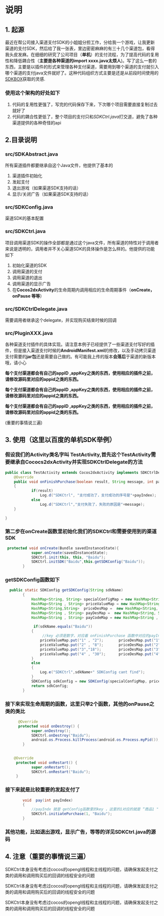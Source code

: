 # 说明
## 1. 起源
最近在帮公司接入渠道支付SDK的小姐姐分担工作，分给我一个游戏，让我更新渠道的支付SDK，然后给了我一张表，里边密密麻麻的有三十几个渠道包，看得我头皮发麻。在细细的研究了公司项目（**单机**）的支付流程，为了提高代码的复用性和降低耦合性（**主要是各种渠道的import xxxx.java太烦人**)。写了这么一套的东西，主要是以插件的形式来管理各种支付渠道，需要用到哪个渠道的支付就引入哪个渠道的支付java文件就好了。这种代码组织方式主要是还是从前段时间使用的[SDKBOX](http://www.sdkbox.com/)获取的灵感.

### 使用这个架构的好处如下
1. 代码的复用性更强了，写完的代码保存下来，下次哪个项目需要直接复制过去就好了
2. 代码的耦合性更低了，整个项目的支付只和*SDKCtrl.java*打交道，避免了各种渠道提供的各种奇怪的api


## 2.目录说明
### **src/SDKAbstract.java**
所有渠道插件都要继承自这个Java文件，他提供了基本的

1. 渠道插件初始化
2. 发起支付
3. 退出游戏（如果渠道SDK支持的话）
4. 显示/关闭广告（如果渠道SDK支持的话）


### **src/SDKConfig.java**
渠道SDK的基本配置

### **src/SDKCtrl.java**
项目调用渠道SDK的操作全部都是通过这个java文件，所有渠道的特性对于调用者来说是透明的，调用者并不关心渠道SDK的具体操作是怎么样的。他提供的功能如下 

1. 初始化渠道的SDK
2. 调用渠道的支付
3. 调用渠道的退出
4. 调用渠道的显示广告
5. 在**Cocos2dxActivity**的生命周期内调用相应的生命周期事件（**onCreate，onPause 等等**）

### **src/SDKCtrlDelegate.java**
需要调用者继承这个delegate，并实现购买结束时候的回调

### **src/PluginXXX.java**
各种渠道支付插件的具体实现。请注意本例子已经提供了一些渠道支付写好的插件，但是接入渠道支付时候的**AndroidManifest.xml**的修改，以及手动拷贝渠道支付需要的**jar包**还是需要自己做的。有可能我上传的版本**会落后**于渠道的新版本哦，请小心

**每个支付渠道都会有自己的appID ,appKey之类的东西，使用相应的插件之前，请修改源码里对应的appid之类的东西。**

**每个支付渠道都会有自己的appID ,appKey之类的东西，使用相应的插件之前，请修改源码里对应的appid之类的东西。**

**每个支付渠道都会有自己的appID ,appKey之类的东西，使用相应的插件之前，请修改源码里对应的appid之类的东西。**

(重要的事情说三遍)

## 3. 使用（这里以**百度的单机SDK**举例）
### 假设我们的Activity类名字叫 **TestActivity**,首先这个**TestActivity**需要继承自**Cococs2dxActivity**并实现**SDKCtrlDelegate**的方法

```java
public class TestActivity extends Cocos2dxActivity implements SDKCtrlDelegate{
	@Override
	public void onFinishPurchase(boolean result, String message, int payIndex, String payCode)
	{
			if(result)
				Log.d("SDKCtrl", "支付成功了，支付成功的序号是"+payIndex);
			else 
				Log.d("SDKCtrl","支付失败了，失败的原因是"+message);
	}
	
}
```

### 第二步在**onCreate**函数里初始化我们的**SDKCtrl**和需要使用到的**渠道SDK**

```java
 protected void onCreate(Bundle savedInstanceState){
			super.onCreate(savedInstanceState);
			SDKCtrl.init(this, this, "Baidu");
			SDKCtrl.initSDK("Baidu",this.getSDKConfig("Baidu"));
		}
```

### getSDKConfig函数如下

```java
  public static SDKConfig getSDKConfig(String sdkName)
	    {
	    	HashMap<String, String> specialConfigMap = new HashMap<String, String>();
	    	HashMap<String , String> priceValueMap = new HashMap<String, String>();
	    	HashMap<String,String> 	priceDesMap =  new HashMap<String, String>();
	    	HashMap<String , String> payDesMap =  new HashMap<String, String>();
	    	HashMap<String , String> payCodeMap = new HashMap<String , String>();
	    
	    	 if(sdkName.equals("Baidu"))
	    	{
	    		 //key 必须是数字，对应着 onFinishPurchase 函数中对应的payIndex
	    		priceValueMap.put("1" , "2");		priceDesMap.put("1", "￥2元");		payDesMap.put ("1","商品1");							payCodeMap.put("1", "15735");					
	        	priceValueMap.put("2" , "8");		priceDesMap.put("2", "￥8元");		payDesMap.put ("2","商品2");							payCodeMap.put("2", "15736");	
	        	priceValueMap.put("3","18");		priceDesMap.put("3", "￥18元");		payDesMap.put ("3","商品3");						payCodeMap.put("3", "15737");	
	        	priceValueMap.put("4" , "30");		priceDesMap.put("4", "￥30元");		payDesMap.put ("4","商品4");						payCodeMap.put("4", "15738");	
	    	}
	    	else
	    	{
	    		Log.e("SDKCtrl",sdkName+" SDKConfig cant find");
	    	}
	    	SDKConfig sdkConfig = new SDKConfig(specialConfigMap, priceValueMap, priceDesMap, payDesMap, payCodeMap);
	    	return sdkConfig;
	    }
```

### 接下来实现生命周期的函数，这里只举2个函数，其他的onPause之类的类比


```java
	  @Override
	  protected void onDestroy() {
	 		super.onDestroy();
	 		SDKCtrl.onDestroy("Baidu");
	 		android.os.Process.killProcess(android.os.Process.myPid());
	 	}
	  
	 
	@Override
	 protected void onRestart() {
	 		super.onRestart();
	 		SDKCtrl.onRestart("Baidu");
	 }
```

### 接下来就是比较重要的发起支付了

```java
		void  pay(int payIndex)
	 	{
	 		//payIndx 就是 getConfig函数里的key ，这里的1对应的就是 “商品1 " 计费ID是"15735"
	 		SDKCtrl.initiatePurchase(1, "Baidu");
	 	}
```

### 其他功能，比如退出游戏，显示广告，等等的详见**SDKCtrl.java**的源码


## 4. 注意（重要的事情说三遍）
SDKCtrl本身没有考虑过cocos的opengl线程和主线程的问题，请确保发起支付之类的调用和调用购买后的回调的线程安全的问题

SDKCtrl本身没有考虑过cocos的opengl线程和主线程的问题，请确保发起支付之类的调用和调用购买后的回调的线程安全的问题

SDKCtrl本身没有考虑过cocos的opengl线程和主线程的问题，请确保发起支付之类的调用和调用购买后的回调的线程安全的问题













